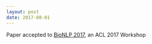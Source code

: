 ```yaml
---
layout: post
date: 2017-08-01
---
```


Paper accepted to [BioNLP 2017](https://aclanthology.org/volumes/W17-23/), an ACL 2017 Workshop